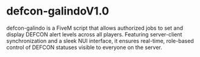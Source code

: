 # defcon-galindoV1.0
defcon-galindo is a FiveM script that allows authorized jobs to set and display DEFCON alert levels across all players. Featuring server-client synchronization and a sleek NUI interface, it ensures real-time, role-based control of DEFCON statuses visible to everyone on the server.
